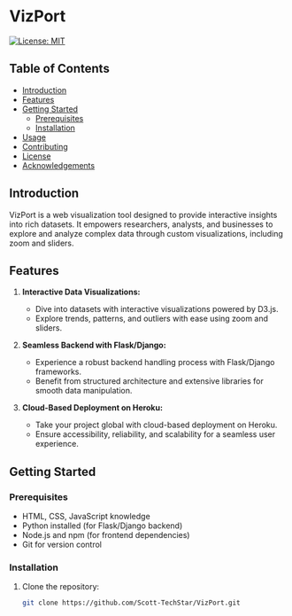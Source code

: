 # VizPort

[![License: MIT](https://img.shields.io/badge/License-MIT-yellow.svg)](https://opensource.org/licenses/MIT)

## Table of Contents

- [Introduction](#introduction)
- [Features](#features)
- [Getting Started](#getting-started)
  - [Prerequisites](#prerequisites)
  - [Installation](#installation)
- [Usage](#usage)
- [Contributing](#contributing)
- [License](#license)
- [Acknowledgements](#acknowledgements)

## Introduction

VizPort is a web visualization tool designed to provide interactive insights into rich datasets. It empowers researchers, analysts, and businesses to explore and analyze complex data through custom visualizations, including zoom and sliders.

## Features

1. **Interactive Data Visualizations:**
   - Dive into datasets with interactive visualizations powered by D3.js.
   - Explore trends, patterns, and outliers with ease using zoom and sliders.

2. **Seamless Backend with Flask/Django:**
   - Experience a robust backend handling process with Flask/Django frameworks.
   - Benefit from structured architecture and extensive libraries for smooth data manipulation.

3. **Cloud-Based Deployment on Heroku:**
   - Take your project global with cloud-based deployment on Heroku.
   - Ensure accessibility, reliability, and scalability for a seamless user experience.

## Getting Started

### Prerequisites

- HTML, CSS, JavaScript knowledge
- Python installed (for Flask/Django backend)
- Node.js and npm (for frontend dependencies)
- Git for version control

### Installation

1. Clone the repository:

   ```bash
   git clone https://github.com/Scott-TechStar/VizPort.git

